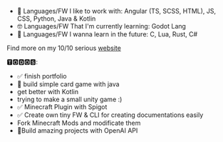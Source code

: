 - 🌱 Languages/FW I like to work with: Angular (TS, SCSS, HTML), JS, CSS, Python, Java & Kotlin
- 🤓 Languages/FW That I'm currently learning: Godot Lang
- 💫 Languages/FW I wanna learn in the future: C, Lua, Rust, C#

Find more on my 10/10 serious [website](http://shuka.rip)

🆃🅾🅳🅾🆂:
- ✅ finish portfolio
- 🚧 build simple card game with java
- get better with Kotlin
- trying to make a small unity game :)
- ✅ Minecraft Plugin with Spigot
- ✅ Create own tiny FW & CLI for creating documentations easily
- Fork Minecraft Mods and modificate them
- 🚧Build amazing projects with OpenAI API
